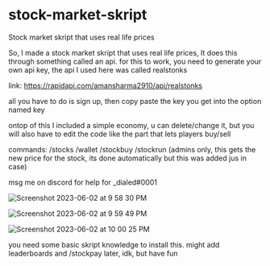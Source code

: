 # stock-market-skript
Stock market skript that uses real life prices


So, I made a stock market skript that uses real life prices, It does this through something called an api.
for this to work, you need to generate your own api key, the api I used here was called realstonks

link:
https://rapidapi.com/amansharma2910/api/realstonks

all you have to do is sign up, then copy paste the key you get into the option named key

ontop of this I included a simple economy, u can delete/change it, but you will also have to edit the code
like the part that lets players buy/sell

commands:
/stocks
/wallet
/stockbuy <ticker>
/stockrun (admins only, this gets the new price for the stock, its done automatically but this was added jus in case)

msg me on discord for help for _dialed#0001


![Screenshot 2023-06-02 at 9 58 30 PM](https://github.com/Notdialed/stock-market-skript/assets/95458040/15ba2890-123a-4768-b89c-a71519647a9f)


![Screenshot 2023-06-02 at 9 59 49 PM](https://github.com/Notdialed/stock-market-skript/assets/95458040/b94c4be9-12b0-41b2-96f9-96163d6e0fbd)


![Screenshot 2023-06-02 at 10 00 25 PM](https://github.com/Notdialed/stock-market-skript/assets/95458040/7bb1c030-9527-446b-a019-778886b8bae3)



you need some basic skript knowledge to install this.
might add leaderboards and /stockpay later, idk, but have fun
